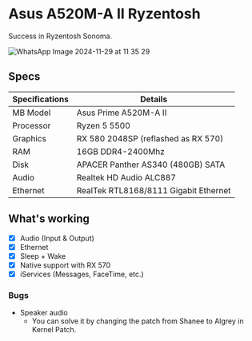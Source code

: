 
# Asus A520M-A II Ryzentosh

Success in Ryzentosh Sonoma.

![WhatsApp Image 2024-11-29 at 11 35 29](https://github.com/user-attachments/assets/03122b61-3389-4858-8536-090b5b16e7ae)

## Specs

| Specifications      | Details                                            |
| ------------------- | -------------------------------------------------- |
| MB Model            | Asus Prime A520M-A II                              |
| Processor           | Ryzen 5 5500                                       |
| Graphics            | RX 580 2048SP (reflashed as RX 570)                |
| RAM                 | 16GB DDR4-2400Mhz                                  |
| Disk                | APACER Panther AS340 (480GB) SATA                  |
| Audio               | Realtek HD Audio ALC887                            |
| Ethernet            | RealTek RTL8168/8111 Gigabit Ethernet              |

## What's working

- [x] Audio (Input & Output)
- [x] Ethernet
- [x] Sleep + Wake
- [x] Native support with RX 570
- [x] iServices (Messages, FaceTime, etc.)

### Bugs

- Speaker audio
  - You can solve it by changing the patch from Shanee to Algrey in Kernel Patch.

